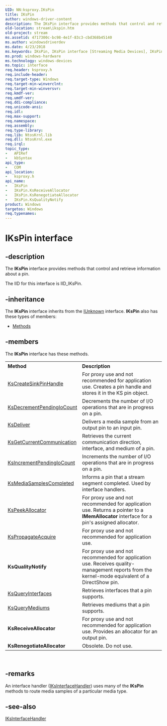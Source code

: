 ```yaml
---
UID: NN:ksproxy.IKsPin
title: IKsPin
author: windows-driver-content
description: The IKsPin interface provides methods that control and retrieve information about a pin.
old-location: stream\ikspin.htm
old-project: stream
ms.assetid: 4717300c-bc98-4e1f-83c3-cbd368b45140
ms.author: windowsdriverdev
ms.date: 4/23/2018
ms.keywords: IKsPin, IKsPin interface [Streaming Media Devices], IKsPin interface [Streaming Media Devices],described, ksproxy/IKsPin, ksproxy_9a020f8a-1271-47ea-816f-1132e44b6f45.xml, stream.ikspin
ms.prod: windows-hardware
ms.technology: windows-devices
ms.topic: interface
req.header: ksproxy.h
req.include-header: 
req.target-type: Windows
req.target-min-winverclnt: 
req.target-min-winversvr: 
req.kmdf-ver: 
req.umdf-ver: 
req.ddi-compliance: 
req.unicode-ansi: 
req.idl: 
req.max-support: 
req.namespace: 
req.assembly: 
req.type-library: 
req.lib: NtosKrnl.lib
req.dll: NtosKrnl.exe
req.irql: 
topic_type:
-	APIRef
-	kbSyntax
api_type:
-	COM
api_location:
-	ksproxy.h
api_name:
-	IKsPin
-	IKsPin.KsReceiveAllocator
-	IKsPin.KsRenegotiateAllocator
-	IKsPin.KsQualityNotify
product: Windows
targetos: Windows
req.typenames: 
---
```


# IKsPin interface


## -description


The <b>IKsPin</b> interface provides methods that control and retrieve information about a pin.

The IID for this interface is IID_IKsPin.


## -inheritance

The <b xmlns:loc="http://microsoft.com/wdcml/l10n">IKsPin</b> interface inherits from the <a href="https://msdn.microsoft.com/33f1d79a-33fc-4ce5-a372-e08bda378332">IUnknown</a> interface. <b>IKsPin</b> also has these types of members:
<ul>
<li><a href="https://docs.microsoft.com/">Methods</a></li>
</ul>

## -members

The <b>IKsPin</b> interface has these methods.
<table class="members" id="memberListMethods">
<tr>
<th align="left" width="37%">Method</th>
<th align="left" width="63%">Description</th>
</tr>
<tr data="declared;">
<td align="left" width="37%">
<a href="https://msdn.microsoft.com/68faba0a-8057-4259-b93d-c19899637356">KsCreateSinkPinHandle</a>
</td>
<td align="left" width="63%">
For proxy use and not recommended for application use. Creates a pin handle and stores it in the KS pin object. 

</td>
</tr>
<tr data="declared;">
<td align="left" width="37%">
<a href="https://msdn.microsoft.com/92e0355c-b89f-46c2-b406-e3c73fc37000">KsDecrementPendingIoCount</a>
</td>
<td align="left" width="63%">
Decrements the number of I/O operations that are in progress on a pin.

</td>
</tr>
<tr data="declared;">
<td align="left" width="37%">
<a href="https://msdn.microsoft.com/e527a659-7ed5-4262-bed2-3bab58919401">KsDeliver</a>
</td>
<td align="left" width="63%">
Delivers a media sample from an output pin to an input pin. 

</td>
</tr>
<tr data="declared;">
<td align="left" width="37%">
<a href="https://msdn.microsoft.com/3fca9bf5-5430-4877-846e-e796e54991a2">KsGetCurrentCommunication</a>
</td>
<td align="left" width="63%">
Retrieves the current communication direction, interface, and medium of a pin. 

</td>
</tr>
<tr data="declared;">
<td align="left" width="37%">
<a href="https://msdn.microsoft.com/e79ae2ac-6636-491d-8c98-70a5ff3a23ef">KsIncrementPendingIoCount</a>
</td>
<td align="left" width="63%">
Increments the number of I/O operations that are in progress on a pin.

</td>
</tr>
<tr data="declared;">
<td align="left" width="37%">
<a href="https://msdn.microsoft.com/df3bbc09-14aa-4243-887b-d88d02a59f73">KsMediaSamplesCompleted</a>
</td>
<td align="left" width="63%">
Informs a pin that a stream segment completed. Used by interface handlers.

</td>
</tr>
<tr data="declared;">
<td align="left" width="37%">
<a href="https://msdn.microsoft.com/fd833d0b-2f81-4002-8280-38e17e528af6">KsPeekAllocator</a>
</td>
<td align="left" width="63%">
For proxy use and not recommended for application use. Returns a pointer to a <b>IMemAllocator</b> interface for a pin's assigned allocator.

</td>
</tr>
<tr data="declared;">
<td align="left" width="37%">
<a href="https://msdn.microsoft.com/059bef5a-1db7-4fd7-a19b-c34df81f4447">KsPropagateAcquire</a>
</td>
<td align="left" width="63%">
For proxy use and not recommended for application use.

</td>
</tr>
<tr data="declared;">
<td align="left" width="37%"><b>KsQualityNotify</b></td>
<td align="left" width="63%">
For proxy use and not recommended for application use. Receives quality-management reports from the kernel-mode equivalent of a DirectShow pin.

</td>
</tr>
<tr data="declared;">
<td align="left" width="37%">
<a href="https://msdn.microsoft.com/e8b0a1c0-c018-4556-b43c-fae4f7cf43de">KsQueryInterfaces</a>
</td>
<td align="left" width="63%">
Retrieves interfaces that a pin supports.

</td>
</tr>
<tr data="declared;">
<td align="left" width="37%">
<a href="https://msdn.microsoft.com/de6efd10-7f97-422a-abd4-c21c4cbc1dd7">KsQueryMediums</a>
</td>
<td align="left" width="63%">
Retrieves mediums that a pin supports.

</td>
</tr>
<tr data="declared;">
<td align="left" width="37%"><b>KsReceiveAllocator</b></td>
<td align="left" width="63%">
For proxy use and not recommended for application use. Provides an allocator for an output pin. 

</td>
</tr>
<tr data="declared;">
<td align="left" width="37%"><b>KsRenegotiateAllocator</b></td>
<td align="left" width="63%">
Obsolete. Do not use.

</td>
</tr>
</table> 


## -remarks



An interface handler (<a href="https://msdn.microsoft.com/library/windows/hardware/ff559855">IKsInterfaceHandler</a>) uses many of the <b>IKsPin</b> methods to route media samples of a particular media type. 
    




## -see-also




<a href="https://msdn.microsoft.com/library/windows/hardware/ff559855">IKsInterfaceHandler</a>
 

 

